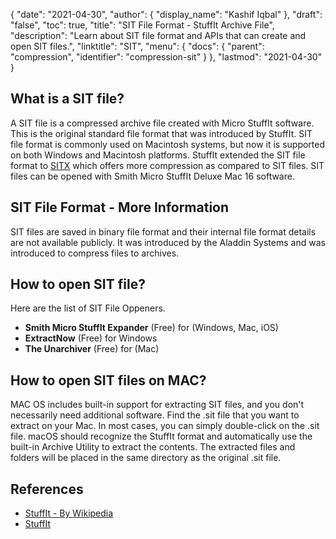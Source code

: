{
  "date": "2021-04-30",
  "author": {
    "display_name": "Kashif Iqbal"
  },
  "draft": "false",
  "toc": true,
  "title": "SIT File Format - StuffIt Archive File",
  "description": "Learn about SIT file format and APIs that can create and open SIT files.",
  "linktitle": "SIT",
  "menu": {
    "docs": {
      "parent": "compression",
      "identifier": "compression-sit"
    }
  },
  "lastmod": "2021-04-30"
}

## What is a SIT file?

A SIT file is a compressed archive file created with Micro StuffIt software. This is the original standard file format that was introduced by StuffIt. SIT file format is commonly used on Macintosh systems, but now it is supported on both Windows and Macintosh platforms. StuffIt extended the SIT file format to [SITX](/compression/sitx/) which offers more compression as compared to SIT files. SIT files can be opened with Smith Micro StuffIt Deluxe Mac 16 software.

## SIT File Format - More Information

SIT files are saved in binary file format and their internal file format details are not available publicly. It was introduced by the Aladdin Systems and was introduced to compress files to archives.

## How to open SIT file?

Here are the list of SIT File Oppeners.

- **Smith Micro StuffIt Expander** (Free) for (Windows, Mac, iOS)
- **ExtractNow** (Free) for Windows
- **The Unarchiver** (Free) for (Mac)

## How to open SIT files on MAC?

MAC OS includes built-in support for extracting SIT files, and you don't necessarily need additional software. Find the .sit file that you want to extract on your Mac. In most cases, you can simply double-click on the .sit file. macOS should recognize the StuffIt format and automatically use the built-in Archive Utility to extract the contents. The extracted files and folders will be placed in the same directory as the original .sit file.

## References
* [StuffIt - By Wikipedia](https://en.wikipedia.org/wiki/StuffIt)
* [StuffIt](https://stuffit.com/)
